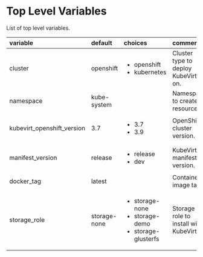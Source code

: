 # Top Level Variables

List of top level variables.

| variable       | default           |choices           | comments  |
|:-------------|:-------------|:----------|:----------|
| cluster| openshift|<ul><li>openshift</li><li>kubernetes</li></ul> |Cluster type to deploy KubeVirt on.|
| namespace|kube-system | |Namespace to create resources.|
| kubevirt_openshift_version | 3.7| <ul><li>3.7</li><li>3.9</li></ul>|OpenShift cluster version.|
|manifest_version | release|<ul><li>release</li><li>dev</li></ul>|KubeVirt manifest version.|
| docker_tag|latest| | Container image tag.|
| storage_role|storage-none|<ul><li>storage-none</li><li>storage-demo</li><li>storage-glusterfs</li></ul>| Storage role  to install with KubeVirt.|
